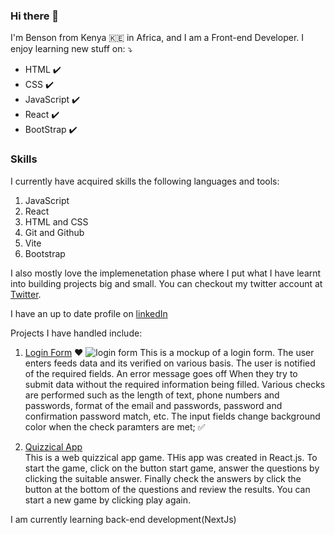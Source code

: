 ### Hi there 👋

I'm Benson from Kenya :kenya: in Africa, and I am a Front-end Developer. I enjoy learning new stuff on: ⤵️
- HTML ✔️ 
- CSS ✔️
- JavaScript ✔️
- React ✔️
- BootStrap ✔️

### Skills
I currently have acquired skills the following languages and tools:
1. JavaScript
2. React
3. HTML and CSS
4. Git and Github
5. Vite
6. Bootstrap

I also mostly love the implemenetation phase where I put what I have learnt into building projects big and small. You can checkout my twitter account at [Twitter](https://twitter.com/bennyjoezz). 

I have an up to date profile on [linkedIn](https://www.linkedin.com/in/benson-njuguna-008146242/)

Projects I have handled include:
1. [Login Form](https://bennyjoez.github.io/odin-form/) ❤️
![login form](https://images.unsplash.com/photo-1454165804606-c3d57bc86b40?ixlib=rb-4.0.3&ixid=MnwxMjA3fDB8MHxwaG90by1wYWdlfHx8fGVufDB8fHx8&auto=format&fit=crop&w=1470&q=80)
This is a mockup of a login form. 
The user enters feeds data and its verified on various basis. The user is notified of the required fields. An error message goes off When they try to submit data without the required information being filled. Various checks are performed such as the length of text, phone numbers and passwords, format of the email and passwords, password and confirmation password match, etc.
The input fields change background color when the check paramters are met; ✅
  
1. [Quizzical App](https://quizzical-scrimb.netlify.app/)  
This is a web quizzical app game. 
THis app was created in React.js.
To start the game, click on the button start game, answer the questions by clicking the suitable answer. Finally check the answers by click the button at the bottom of the questions and review the results. You can start a new game by clicking play again. 

I am currently learning back-end development(NextJs) 
